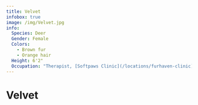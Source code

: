 ```yaml
---
title: Velvet
infobox: true
image: /img/Velvet.jpg
info: 
  Species: Deer
  Gender: Female
  Colors: 
    - Brown fur
    - Orange hair
  Height: 6'2"
  Occupation: "Therapist, [Softpaws Clinic](/locations/furhaven-clinic)"
---
```


# Velvet
